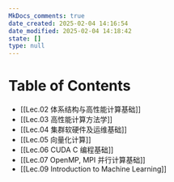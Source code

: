 ```yaml
---
MkDocs_comments: true
date_created: 2025-02-04 14:16:54
date_modified: 2025-02-04 14:18:42
state: []
type: null
---
```

# Table of Contents

- [[Lec.02 体系结构与高性能计算基础]]
- [[Lec.03 高性能计算方法学]]
- [[Lec.04 集群软硬件及运维基础]]
- [[Lec.05 向量化计算]]
- [[Lec.06 CUDA C 编程基础]]
- [[Lec.07 OpenMP, MPI 并行计算基础]]
- [[Lec.09 Introduction to Machine Learning]]